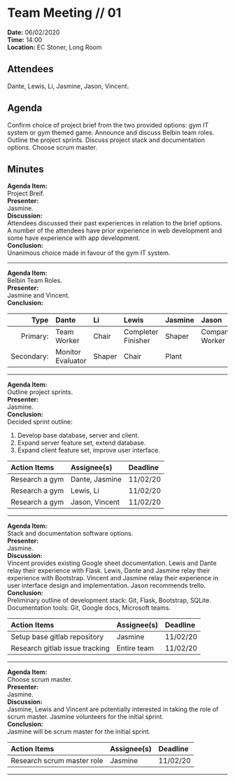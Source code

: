 # Team Meeting // 01
**Date:** 06/02/2020\
**Time:** 14:00\
**Location:** EC Stoner, Long Room

## Attendees
Dante, Lewis, Li, Jasmine, Jason, Vincent.

## Agenda
Confirm choice of project brief from the two provided options: gym IT system or gym themed game. Announce and discuss Belbin team roles. Outline the project sprints. Discuss project stack and documentation options. Choose scrum master.

## Minutes
**Agenda Item:**\
Project Breif.\
**Presenter:**\
Jasmine.\
**Discussion:**\
Attendees discussed their past experiences in relation to the brief options. A number of the attendees have prior experience in web development and some have experience with app development.\
**Conclusion:**\
Unanimous choice made in favour of the gym IT system.

---
**Agenda Item:**\
Belbin Team Roles.\
**Presenter:**\
Jasmine and Vincent.\
**Conclusion:** 

|Type|Dante|Li|Lewis|Jasmine|Jason|Vincent|
|-:|:----|:-|:----|:------|:----|:------|
|Primary:|Team Worker|Chair|Completer Finisher|Shaper|Company Worker|Plant|
|Secondary:|Monitor Evaluator|Shaper|Chair|Plant||Company Worker|


---
**Agenda Item:**\
Outline project sprints.\
**Presenter:**\
Jasmine.\
**Conclusion:**\
Decided sprint outline:
1. Develop base database, server and client.
2. Expand server feature set, extend database.
3. Expand client feature set, improve user interface.

|Action Items|Assignee(s)|Deadline|
|:-----------|:----------|:-------|
|Research a gym|Dante, Jasmine|11/02/20|
|Research a gym|Lewis, Li|11/02/20|
|Research a gym|Jason, Vincent|11/02/20|

---
**Agenda Item:**\
Stack and documentation software options.\
**Presenter:**\
Jasmine.\
**Discussion:**\
Vincent provides existing Google sheet documentation. Lewis and Dante relay their experience with Flask. Lewis, Dante and Jasmine relay their experience with Bootstrap. Vincent and Jasmine relay their experience in user interface design and implementation. Jason recommends trello.\
**Conclusion:**\
Preliminary outline of development stack: Git, Flask, Bootstrap, SQLite. Documentation tools: Git, Google docs, Microsoft teams.

|Action Items|Assignee(s)|Deadline|
|:-----------|:----------|:-------|
|Setup base gitlab repository|Jasmine|11/02/20|
|Research gitlab issue tracking|Entire team|11/02/20|

---
**Agenda Item:**\
Choose scrum master.\
**Presenter:**\
Jasmine.\
**Discussion:**\
Jasmine, Lewis and Vincent are potentially interested in taking the role of scrum master. Jasmine volunteers for the initial sprint.\
**Conclusion:**\
Jasmine will be scrum master for the initial sprint.

|Action Items|Assignee(s)|Deadline|
|:-----------|:----------|:-------|
|Research scrum master role|Jasmine|11/02/20|

---